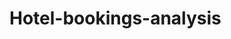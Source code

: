 # Hotel-bookings-analysis

<!-- 
1)Title and subtitle
2)Intro paragraph with key words
3)Visual helper (diagram, link to a video, etc)
4)User instructions (how to run the code/program). Might be super simple
5)Devevloper instrunctions (for contributions) + contributors expectations
6)Known issues (things that do not work yet)>
